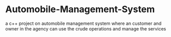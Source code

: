 # Automobile-Management-System
a c++ project on automobile management system where an customer and owner in the agency can use the crude operations and manage the services
